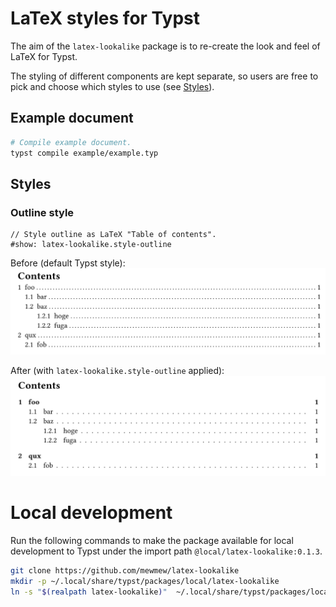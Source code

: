 # LaTeX styles for Typst

The aim of the `latex-lookalike` package is to re-create the look and feel of LaTeX for Typst.

The styling of different components are kept separate, so users are free to pick and choose which styles to use (see [Styles](#Styles)).

## Example document

```bash
# Compile example document.
typst compile example/example.typ
```

## Styles

### Outline style

```typst
// Style outline as LaTeX "Table of contents".
#show: latex-lookalike.style-outline
```

Before (default Typst style):
![before](inc/outline_before.png)

After (with `latex-lookalike.style-outline` applied):
![after](inc/outline_after.png)

# Local development

Run the following commands to make the package available for local development to Typst under the import path `@local/latex-lookalike:0.1.3`.
```bash
git clone https://github.com/mewmew/latex-lookalike
mkdir -p ~/.local/share/typst/packages/local/latex-lookalike
ln -s "$(realpath latex-lookalike)"  ~/.local/share/typst/packages/local/latex-lookalike/0.1.3
```
